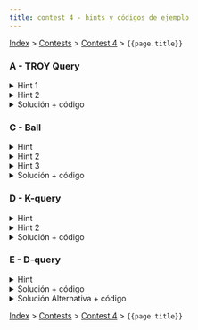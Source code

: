 ```yaml
---
title: contest 4 - hints y códigos de ejemplo
---
```


[Index](../index) > [Contests](../contests) > [Contest 4](../contests#contest-4) > ```{{page.title}}```

### A - TROY Query
<details> 
  <summary>Hint 1</summary>
  Dada una celda (x,y), si yo quiero <strong>mantener</strong> el signo de la celda necesito:
  <ol>
    <li>multiplicar la fila <strong>x</strong> y la columna <strong>y</strong> por -1 ambas una cantidad <strong>PAR</strong> de veces, o bien</li>
    <li>multiplicar la fila <strong>x</strong> y la columna <strong>y</strong> por -1 ambas una cantidad <strong>IMPAR</strong> de veces</li>
  </ol>
  De igual manera, si yo quiero <strong>invertir</strong> el signo de la celda necesito:
  <ol>
    <li>multiplicar por -1 la fila <strong>x</strong> una cantidad <strong>PAR</strong> y la columna <strong>y</strong> una cantidad <strong>IMPAR</strong>, o bien</li>
    <li>multiplicar por -1 la fila <strong>x</strong> una cantidad <strong>IMPAR</strong> y la columna <strong>y</strong> una cantidad <strong>PAR</strong></li>
  </ol>
</details>
<details> 
  <summary>Hint 2</summary>
  Por cada fila y por cada columna hay 2 posibilidades, mulplicarla por -1 ya sea una cantidad <strong>PAR</strong> o bien una cantidad <strong>IMPAR</strong> de veces. Cada vez que nos dan información sobre una celda (x,y), esto tiene como efecto que ciertas posibilidades quedan <strong>amarradas</strong> ("si A ocurre entonces B ocurre"). Lo que jamás debería pasar es que las dos posibilidades para una misma fila o columna queden amarradas (una columna no puede ser par e impar simultáneamente, por ejemplo).
</details>
<details> 
  <summary>Solución + código</summary>
  Simplemente usamos un UnionFind para fusionar las posibilidades de las filas y columnas a medida que nos van dando información sobre las celdas. Conceptualmente, si dos posibilidades pertenecen al mismo conjunto significa que ambas posibilidades están amarradas (si una posibilidad ocurre entonces todas las demás posibilidades en el mismo conjunto deben ocurrir también). Si en algún punto se da que una misma fila o columna debe ser par e impar simultáneamente, esto genera una contradicción lógica y por tanto de ahí en adelante ya no se puede. Para lidiar con los valores gigantes simplemente los mapeamos a un rango compacto usando por ejemplo un unordered_map. <a href="https://github.com/PabloMessina/Competitive-Programming-Material/blob/master/Solved%20problems/Codeforces/gym_100570D_TROYQuery.cpp">Código de ejemplo</a>
</details>

### C - Ball

<details> 
  <summary>Hint</summary>
  Puede ser útil pensar en cada persona como un punto en el plano (beauty, intellect) que ademas tiene un valor asociado (su richness).
</details>
<details> 
  <summary>Hint 2</summary>
  Otra forma de ver si una persona P se suicida es: Sea r_max la riqueza maxima de las personas con beauty e intellect mayores a P. ¿Es r_max mayor a la riqueza de P?

  ¿Como hacer esa consulta por rango de forma eficiente?
</details>
<details> 
  <summary>Hint 3</summary>
  Puede ser util hacer sweep line, similar al problema "Fundraising" del contest pasado.
</details>
<details>
  <summary>Solución + código</summary>
  <p>
  Ordenar los puntos segun su beauty de derecha a izquierda (e intellect de abajo para arriba si tienen igual beauty). Ademas comprimir el espacio en la dimension intellect.
  </p>
  <p>
  Luego, hacer sweep line sobre los puntos ordenados. Mantener un SegmentTree o FenwickTree que va a guardar el richness de los puntos que ya hemos procesado, y un contador global para contar cuantas personas se suicidan. 
  </p>
  <p>
  Cada vez que procesamos un punto, preguntamos por el maximo en richness de los puntos que tienen un intellect mayor. Si es mayor al intellect del punto que estamos procesando, aumentar el contador global en 1. Luego actualizar el Fenwick Tree o Segment Tree con el punto actual.
  </p>
  <a href="https://github.com/ProgramacionCompetitivaPUC/IIC2553-2019-2/blob/master/code_samples/contest4/C_Ball.cpp">Código de ejemplo</a>
</details>

### D - K-query

<details> 
  <summary>Hint</summary>
  Puede ser util leer todas las queries, ordenarlas de alguna forma, resolverlas en ese orden, y luego responderlas todas al final.
</details>
<details> 
  <summary>Hint 2</summary>
  Tambien es util comenzar con un arreglo "vacio" e ir rellenandolo de alguna forma a medida que respondemos queries.
</details>
<details> 
  <summary>Solución + código</summary>
  <p>
  Sea A un arreglo de 1s y 0s de largo n, inicialmente lleno de 0s. Sea B un arreglo de tuplas de la forma (a_i,i), ordenados decrecientemente segun el primer elemento (a_i). Sea C un arreglo de queries de la forma (i,j,k), ordenadas decrecientemente segun el tercer elemento (k).
  </p>
  <p>
  Para responder una query de la forma (i,j,k), lo que podemos hacer es iterar sobre B mientras a_i sea mayor a k. Por cada elemento (a_i,i) de B, sumarle 1 a A[i]. Luego podemos consultar la suma por rango de A[i:j] para obtener la respuesta.
  </p>
  <p>
  Una vez que respondemos una query (i,j,k), para responder la siguiente query (i',j',k') no necesitamos iterar desde el comienzo de B, sino que podemos continuar desde donde quedamos en la query anterior (porque sabemos que k' es menor a k).
  </p>
  <p>
  Para poder realizar las sumas por rango de manera eficiente hay que usar un SegmentTree o FenwickTree.
  </p>
  <a href="https://github.com/ProgramacionCompetitivaPUC/IIC2553-2019-2/blob/master/code_samples/contest4/D_K_Query.cpp">Código de ejemplo</a>
</details>

### E - D-query
<details> 
  <summary>Hint</summary>
  Piensa en una forma de ordenar las queries, de tal manera que al ir iterando sobre ellas puedas ir actualizando una estructura de datos que te permita contar cuántos números están activos (teniendo cuidado de nunca activar números duplicados simultáneamente).
</details>
<details> 
  <summary>Solución + código</summary>
  Lo que hacemos es ordenar las queries (L,R) de forma creciente en R. Además, creamos un fenwick tree de tamaño N en el cual vamos trackeando con 0s y 1s los números del arreglo actualmente activos (inicialmente partimos con puros 0s, i.e. ningún número activo). Luego vamos iterando sobre las queries (crecientes en R) y para cada query hacemos avanzar un puntero r hasta alcanzar el R actual, y en cada paso activamos el número r-ésimo (sumamos 1 en la posición r-ésima del fenwick tree, indicando que el número r-ésimo está activo), <strong>PERO</strong> si el número r-ésimo ya estaba activo en una posición anterior, lo desactivamos (sumamos -1 en su posición anterior). De esta manera si un número está duplicado, siempre mantenemos activa la posición más a la derecha en la que aparece. Con eso logramos que se cumpla la invariante de que de todos los distintos números dentro del intervalo [1,R] estén activados en sus respectivas posiciones más a la derecha (dentro de [1,R]), y todo el resto está desactivado. Luego, para saber cuántos números distintos hay consultamos al fenwick tree la suma acumulada de 1s en el intervalo [L,R]. <a href="https://github.com/PabloMessina/Competitive-Programming-Material/blob/master/Solved%20problems/SPOJ/DQUERY_D-query.cpp">Código de ejemplo</a>
</details>
<details> 
  <summary>Solución Alternativa + código</summary>
  El problema se puede hacer trivialmente también aplicando el <a href="../resources/sqrtdecomp">algoritmo de MO</a>. <a href="https://github.com/PabloMessina/Competitive-Programming-Material/blob/master/Solved%20problems/SPOJ/DQUERY_D-query_v2.cpp">Código de ejemplo</a>
</details>


<!-- <details> 
  <summary>Hint</summary>   
</details>
<details> 
  <summary>Solución + código</summary>
  <a href="">Código de ejemplo</a>
</details> -->

[Index](../index) > [Contests](../contests) > [Contest 4](../contests#contest-4) > ```{{page.title}}```
